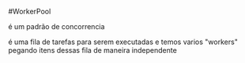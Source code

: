 #WorkerPool

é um padrão de concorrencia

é uma fila de tarefas para serem executadas e temos varios "workers" pegando itens dessas fila de maneira independente

